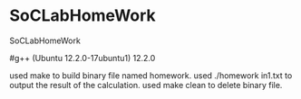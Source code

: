 # SoCLabHomeWork
SoCLabHomeWork

#g++ (Ubuntu 12.2.0-17ubuntu1) 12.2.0

used make to build binary file named homework.
used ./homework in1.txt to output the result of the calculation.
used make clean to delete binary file.
